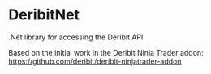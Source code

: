 # DeribitNet
.Net library for accessing the Deribit API

Based on the initial work in the Deribit Ninja Trader addon: https://github.com/deribit/deribit-ninjatrader-addon